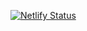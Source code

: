 [![Netlify Status](https://api.netlify.com/api/v1/badges/784cb79f-ba49-4e24-a7ac-4dd8e213f23b/deploy-status)](https://app.netlify.com/sites/zastrow/deploys)
